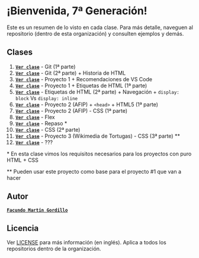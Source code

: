 # ¡Bienvenida, 7ª Generación!

Este es un resumen de lo visto en cada clase. Para más detalle, naveguen al repositorio (dentro de esta organización) y consulten ejemplos y demás.

## Clases

1. [**`Ver clase`**](https://ada-frontend-septimageneracion.github.io/clase-01) - Git (1ª parte)
2. [**`Ver clase`**](https://ada-frontend-septimageneracion.github.io/clase-02) - Git (2ª parte) + Historia de HTML
3. [**`Ver clase`**](https://ada-frontend-septimageneracion.github.io/clase-03) - Proyecto 1 + Recomendaciones de VS Code
4. [**`Ver clase`**](https://ada-frontend-septimageneracion.github.io/clase-04) - Proyecto 1 + Etiquetas de HTML (1ª parte)
5. [**`Ver clase`**](https://ada-frontend-septimageneracion.github.io/clase-05) - Etiquetas de HTML (2ª parte) + Navegación + `display: block` Vs `display: inline`
6. [**`Ver clase`**](https://ada-frontend-septimageneracion.github.io/clase-06) - Proyecto 2 (AFIP) + `<head>` + HTML5 (1ª parte)
7. [**`Ver clase`**](https://ada-frontend-septimageneracion.github.io/clase-07) - Proyecto 2 (AFIP) - CSS (1ª parte)
8. [**`Ver clase`**](https://ada-frontend-septimageneracion.github.io/clase-08) - Flex
9. [**`Ver clase`**](https://ada-frontend-septimageneracion.github.io/clase-09) - Repaso \*
10. [**`Ver clase`**](https://ada-frontend-septimageneracion.github.io/clase-10) - CSS (2ª parte)
11. [**`Ver clase`**](https://ada-frontend-septimageneracion.github.io/clase-11) - Proyecto 3 (Wikimedia de Tortugas) - CSS (3ª parte) \**
12. [**`Ver clase`**](https://ada-frontend-septimageneracion.github.io/clase-12) - ???

\* En esta clase vimos los requisitos necesarios para los proyectos con puro HTML + CSS

\** Pueden usar este proyecto como base para el proyecto #1 que van a hacer

## Autor

[**`Facundo Martin Gordillo`**](https://facundogordillo.com/)

## Licencia

Ver [LICENSE](LICENSE) para más información (en inglés). Aplica a todos los repositorios dentro de la organización.

